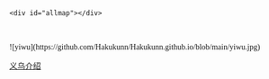 <html>
<head>
	<meta http-equiv="Content-Type" content="text/html; charset=utf-8" />
	<meta name="viewport" content="initial-scale=1.0, user-scalable=no" />
	<style type="text/css">
	    body, html,#allmap {width: 100%;height: 100%;overflow:scroll;margin:10;font-family:"微软雅黑";}
	</style>
	<script type="text/javascript" src="//api.map.baidu.com/api?v=2.0&ak=LXpXl6bnXk8EPypPqxwu1CL1s2j0jLU9"></script>
	<title>地图展示</title>
</head>

	<div id="allmap"></div>

</html>
<script type="text/javascript">
	// 百度地图API功能
	var map = new BMap.Map("allmap");    // 创建Map实例
	map.centerAndZoom(new BMap.Point(120.085606,29.531872), 11);  // main初始化地图,设置中心点坐标和地图级别
	//添加地图类型控件原先(120.081007,29.451391)
	map.addControl(new BMap.MapTypeControl({
		mapTypes:[
            BMAP_NORMAL_MAP,
            BMAP_HYBRID_MAP
        ]}));	  
	map.setCurrentCity("义乌");          // 设置地图显示的城市 此项是必须设置的
	map.enableScrollWheelZoom(true);     //开启鼠标滚轮缩放
	
	var point = new BMapGL.Point(120.085606,29.531872);
    
	var marker = new BMapGL.Marker(point);  // 创建标注
    map.addOverlay(marker);              // 将标注添加到地图中

    var sContent =
"<h4 style='margin:0 0 5px 0;padding:0.2em 0'>四川省安岳县</h4>" +
"<img style='float:right;margin:4px' id='imgDemo' src='https://gimg2.baidu.com/image_search/src=http%3A%2F%2Fqqpublic.qpic.cn%2Fqq_public%2F0%2F0-389664588-23F05694EF4EF5F518A3A02A8582A206%2F0%3Ffmt%3Djpg%26amp%3Bsize%3D88%26amp%3Bh%3D531%26amp%3Bw%3D900%26amp%3Bppv%3D1&refer=http%3A%2F%2Fqqpublic.qpic.cn&app=2002&size=f9999,10000&q=a80&n=0&g=0n&fmt=auto?sec=1649837609&t=66b2e95871444d049e9947aedbc9d464' width='200' height='104' title='安岳柠檬基地' width='200' height='104' title='安岳县圆觉洞'/>" +
"<p style='margin:0;line-height:1.5;font-size:13px;text-indent:2em'>安岳县，隶属四川省资阳市，位于四川盆地中部，成渝经济区腹心和成都、重庆的直线中点，誉“成渝之心”；地跨东经104°56′51″～105°45′14″，北纬29°40′32″～30°18′53″之间</p >" + "<a style='color:#87CEFA;text-decoration:none;' href=' '>更多信息见百度百科</ a>"
    "</div>";

    var infoWindow = new BMapGL.InfoWindow(sContent);     // marker添加点击事件
    marker.addEventListener('click', function () {
        this.openInfoWindow(infoWindow);
        // 图片加载完毕重绘infoWindow
        document.getElementById('imgDemo').onload = function () {
            infoWindow.redraw(); // 防止在网速较慢时生成的信息框高度比图片总高度小，导致图片部分被隐藏
        };
    });
</script>
<br>
<br>
![yiwu](https://github.com/Hakukunn/Hakukunn.github.io/blob/main/yiwu.jpg)

[义乌介绍](https://baike.baidu.com/item/%E4%B9%89%E4%B9%8C/214555?fr=aladdin)	

